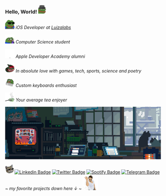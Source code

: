 ### Hello, World! <img src="https://github.com/kahbyte/kahbyte/blob/master/assets/mlady.gif" width="27">

<!-- <img align="left" src="https://github.com/kahbyte/kahbyte/blob/master/assets/ramen.gif"/> -->

<p></a><img src="https://github.com/kahbyte/kahbyte/blob/master/assets/pepeHack.gif" width="30"><em> iOS Developer at <a href="https://www.linkedin.com/company/luizalabs/">Luizalabs</em></p>
<p></a><img src="https://github.com/kahbyte/kahbyte/blob/master/assets/peepoJuice.gif" width="30"/> <em>Computer Science student</em></p>
<p></a><img src="https://github.com/kahbyte/kahbyte/blob/master/assets/wow.gif" width="30"/> <em>Apple Developer Academy alumni</em></p>
<p></a><img src="https://github.com/kahbyte/kahbyte/blob/master/assets/cute.gif" width="30"/> <em>In absolute love with games, tech, sports, science and poetry</em></p>
<p></a><img src="https://github.com/kahbyte/kahbyte/blob/master/assets/keyboard.gif" width="30"/> <em>Custom keyboards enthusiast</em></p>
<p></a><img src="https://github.com/kahbyte/kahbyte/blob/master/assets/tea.gif" width="30"/> <em>Your average tea enjoyer</em></p>

![image](https://github.com/kahbyte/kahbyte/blob/master/assets/wide-bedroom.gif)
<!--
[![Github.io Badge](https://img.shields.io/badge/-Github.io-000?style=flat-square&logo=Github&logoColor=white&link=https://kahbyte.github.io)](https://kahbyte.github.io)
-->
<img src="https://github.com/kahbyte/kahbyte/blob/master/assets/cat.gif" width="30">[![Linkedin Badge](https://img.shields.io/badge/-Linkedin-blue?style=flat-square&logo=Linkedin&logoColor=white&link=https://www.linkedin.com/in/kahbyte/)](https://www.linkedin.com/in/kahbyte/)
[![Twitter Badge](https://img.shields.io/badge/-Twitter-1ca0f1?style=flat-square&labelColor=1ca0f1&logo=twitter&logoColor=white&link=https://twitter.com/kahbyte)](https://twitter.com/kahbyte)
[![Spotify Badge](https://img.shields.io/badge/-Spotify-1db954?style=flat-square&labelColor=1db954&logo=spotify&logoColor=white&link=https://open.spotify.com/user/wj7xrlikjix2lpko7fvzb00we?si=QRAzsehoQieEimOd8dQsrg)](https://open.spotify.com/user/wj7xrlikjix2lpko7fvzb00we?si=QRAzsehoQieEimOd8dQsrg)
[![Telegram Badge](https://img.shields.io/badge/-Contact_me-1ca0f1?style=flat-square&labelColor=1ca0f1&logo=telegram&logoColor=white&link=https://t.me/kahbyte)](https://t.me/kahbyte) <em> ~ my favorite projects down here ↓ ~ </a><img src="https://github.com/kahbyte/kahbyte/blob/master/assets/salt.gif?raw=1" width="50"/></em>


